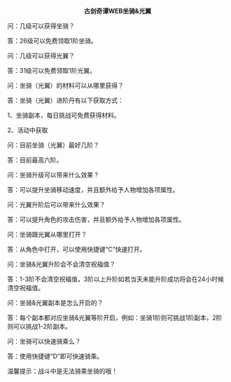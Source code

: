 <p style="TEXT-ALIGN: center"><b>古剑奇谭WEB坐骑&光翼</b></p> 

<p>问：几级可以获得坐骑？</p>
<p>答：26级可以免费领取1阶坐骑。</p>
<p>问：几级可以获得光翼？</p>
<p>答：31级可以免费领取1阶光翼。</p>
<p>问：坐骑（光翼）的材料可以从哪里获得？</p>
<p>答：坐骑（光翼）进阶丹有以下获取方式：</p>
<p>1、坐骑副本，每日挑战可免费获得材料。</p>
<p>2、活动中获取</p>
<p>问：目前坐骑（光翼）最好几阶？</p>
<p>答：目前最高六阶。</p>
<p>问：坐骑升级可以带来什么效果？</p>
<p>答：可以提升坐骑移动速度，并且额外给予人物增加各项属性。</p>
<p>问：光翼升阶后可以带来什么效果？</p>
<p>答：可以提升角色的攻击伤害，并且额外给予人物增加各项属性。</p>
<p>问：坐骑跟光翼从哪里打开？</p>
<p>答：从角色中打开，可以使用快捷键“C”快速打开。</p>
<p>问：坐骑&光翼升阶会不会清空祝福值？</p>
<p>答：1-3阶不会清空祝福值，3阶以上升阶如若当天未能升阶成功将会在24小时候清空祝福值。</p>
<p>问：坐骑&光翼副本是怎么开启的？</p>
<p>答：每个副本都对应坐骑&光翼等阶开启，例如：坐骑1阶则可挑战1阶副本，2阶则可以挑战1-2阶副本。</p>
<p>问：坐骑可以快速骑乘么？</p>
<p>答：使用快捷键“D”即可快速骑乘。</p>
<p>温馨提示：战斗中是无法骑乘坐骑的哦！</p>